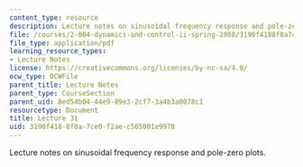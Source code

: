 ```yaml
---
content_type: resource
description: Lecture notes on sinusoidal frequency response and pole-zero plots.
file: /courses/2-004-dynamics-and-control-ii-spring-2008/3190f4188f0a7ce0f2aec565001e9978_lecture_31.pdf
file_type: application/pdf
learning_resource_types:
- Lecture Notes
license: https://creativecommons.org/licenses/by-nc-sa/4.0/
ocw_type: OCWFile
parent_title: Lecture Notes
parent_type: CourseSection
parent_uid: 8ed54b04-44e9-89e3-2cf7-3a4b3a0078c1
resourcetype: Document
title: Lecture 31
uid: 3190f418-8f0a-7ce0-f2ae-c565001e9978
---
```

Lecture notes on sinusoidal frequency response and pole-zero plots.